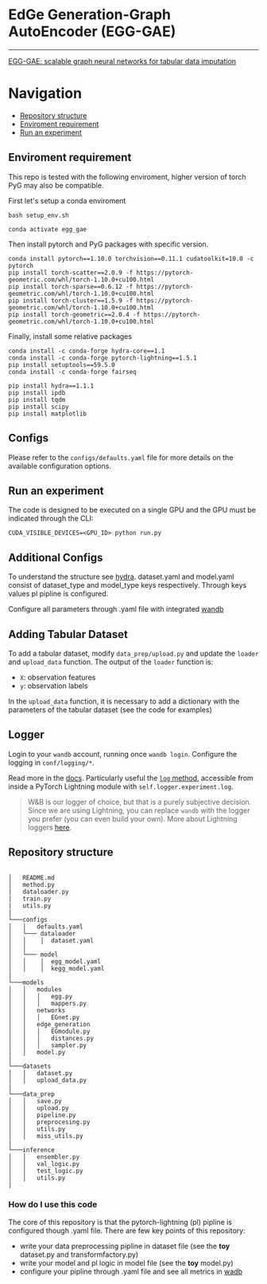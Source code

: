 # EdGe Generation-Graph AutoEncoder (EGG-GAE)

---

[EGG-GAE: scalable graph neural networks for tabular data imputation](https://arxiv.org/abs/2210.10446)
# Navigation
- [Repository structure](#repository_structure)
- [Enviroment requirement](#enviroment_requirement)
- [Run an experiment](#run_an_experiment)

## Enviroment requirement
This repo is tested with the following enviroment, higher version of torch PyG may also be compatible. 

First let's setup a conda enviroment

```
bash setup_env.sh
```

```
conda activate egg_gae
```

Then install pytorch and PyG packages with specific version.
```
conda install pytorch==1.10.0 torchvision==0.11.1 cudatoolkit=10.0 -c pytorch
pip install torch-scatter==2.0.9 -f https://pytorch-geometric.com/whl/torch-1.10.0+cu100.html
pip install torch-sparse==0.6.12 -f https://pytorch-geometric.com/whl/torch-1.10.0+cu100.html
pip install torch-cluster==1.5.9 -f https://pytorch-geometric.com/whl/torch-1.10.0+cu100.html
pip install torch-geometric==2.0.4 -f https://pytorch-geometric.com/whl/torch-1.10.0+cu100.html
```
Finally, install some relative packages

```
conda install -c conda-forge hydra-core==1.1
conda install -c conda-forge pytorch-lightning==1.5.1
pip install setuptools==59.5.0
conda install -c conda-forge fairseq
```

```
pip install hydra==1.1.1
pip install ipdb
pip install tqdm
pip install scipy
pip install matplotlib
```

## Configs
Please refer to the `configs/defaults.yaml` file for more details on the available configuration options.

## Run an experiment
The code is designed to be executed on a single GPU and the GPU must be indicated through the CLI:

```
CUDA_VISIBLE_DEVICES=<GPU_ID> python run.py
```

## Additional Configs
To understand the structure see [hydra](https://hydra.cc/docs/tutorials/basic/your_first_app/config_groups/).
dataset.yaml and model.yaml consist of dataset_type and model_type keys respectively. Through keys values pl pipline is configured.

Configure all parameters through .yaml file with integrated [wandb](https://docs.wandb.ai/)

## Adding Tabular Dataset

To add a tabular dataset, modify `data_prep/upload.py` and update the `loader` and `upload_data` function. 
The output of the `loader` function is:
- `X`: observation features
- `y`: observation labels 

In the `upload_data` function, it is necessary to add a dictionary with the parameters of the tabular dataset (see the code for examples)


## Logger
Login to your `wandb` account, running once `wandb login`.
Configure the logging in `conf/logging/*`.

Read more in the [docs](https://docs.wandb.ai/). Particularly useful the [`log` method](https://docs.wandb.ai/library/log), accessible from inside a PyTorch Lightning module with `self.logger.experiment.log`.

> W&B is our logger of choice, but that is a purely subjective decision. Since we are using Lightning, you can replace
`wandb` with the logger you prefer (you can even build your own).
 More about Lightning loggers [here](https://pytorch-lightning.readthedocs.io/en/latest/extensions/logging.html).



## Repository structure
```

│   README.md
│   method.py
|   dataloader.py
|   train.py
|   utils.py
|
└───configs
│   │   defaults.yaml
│   └─── dataloader
│   │    │  dataset.yaml
│   │
│   └─── model
│   │    │  egg_model.yaml
│   │    │  kegg_model.yaml
|
└───models
│   │   modules 
│   │   │   egg.py
│   │   │   mappers.py
│   │   networks
│   │   │   EGnet.py
│   │   edge_generation
│   │   │   EGmodule.py
│   │   │   distances.py
│   │   │   sampler.py
│   │   model.py
|
└───datasets
│   │   dataset.py
│   │   upload_data.py
|
└───data_prep
│   │   save.py
│   │   upload.py
│   │   pipeline.py
│   │   preprocesing.py
│   │   utils.py
│   │   miss_utils.py
|
└───inference
│   │   ensembler.py
│   │   val_logic.py
│   │   test_logic.py
│   │   utils.py
|

```

### How do I use this code ###
The core of this repository is that the pytorch-lightning (pl) pipline is configured though .yaml file.
There are few key points of this repository:
- write your data preprocessing pipline in dataset file (see the **toy** dataset.py and transformfactory.py)
- write your model and pl logic in model file (see the **toy** model.py)
- configure your pipline through .yaml file and see all metrics in [wadb](https://docs.wandb.ai/)



